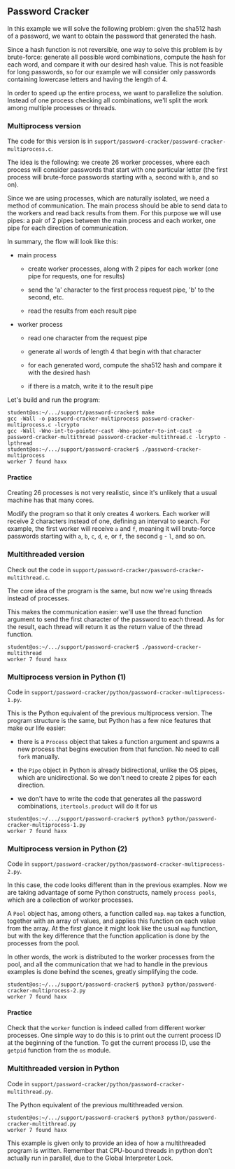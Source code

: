 ## Password Cracker

In this example we will solve the following problem: given the sha512 hash of a password, we want to obtain the password that generated the hash.

Since a hash function is not reversible, one way to solve this problem is by brute-force: generate all possible word combinations, compute the hash for each word, and compare it with our desired hash value.
This is not feasible for long passwords, so for our example we will consider only passwords containing lowercase letters and having the length of 4.

In order to speed up the entire process, we want to parallelize the solution.
Instead of one process checking all combinations, we'll split the work among multiple processes or threads.

### Multiprocess version

The code for this version is in `support/password-cracker/password-cracker-multiprocess.c`.

The idea is the following: we create 26 worker processes, where each process will consider passwords that start with one particular letter (the first process will brute-force passwords starting with `a`, second with `b`, and so on).

Since we are using processes, which are naturally isolated, we need a method of communication.
The main process should be able to send data to the workers and read back results from them.
For this purpose we will use pipes: a pair of 2 pipes between the main process and each worker, one pipe for each direction of communication.

In summary, the flow will look like this:

* main process

  * create worker processes, along with 2 pipes for each worker (one pipe for requests, one for results)

  * send the 'a' character to the first process request pipe, 'b' to the second, etc.

  * read the results from each result pipe

* worker process

  * read one character from the request pipe

  * generate all words of length 4 that begin with that character

  * for each generated word, compute the sha512 hash and compare it with the desired hash

  * if there is a match, write it to the result pipe

Let's build and run the program:

```console
student@os:~/.../support/password-cracker$ make
gcc -Wall -o password-cracker-multiprocess password-cracker-multiprocess.c -lcrypto
gcc -Wall -Wno-int-to-pointer-cast -Wno-pointer-to-int-cast -o password-cracker-multithread password-cracker-multithread.c -lcrypto -lpthread
student@os:~/.../support/password-cracker$ ./password-cracker-multiprocess
worker 7 found haxx
```

#### Practice

Creating 26 processes is not very realistic, since it's unlikely that a usual machine has that many cores.

Modify the program so that it only creates 4 workers.
Each worker will receive 2 characters instead of one, defining an interval to search.
For example, the first worker will receive `a` and `f`, meaning it will brute-force passwords starting with `a`, `b`, `c`, `d`, `e`, or `f`, the second `g` - `l`, and so on.

### Multithreaded version

Check out the code in `support/password-cracker/password-cracker-multithread.c`.

The core idea of the program is the same, but now we're using threads instead of processes.

This makes the communication easier: we'll use the thread function argument to send the first character of the password to each thread.
As for the result, each thread will return it as the return value of the thread function.

```console
student@os:~/.../support/password-cracker$ ./password-cracker-multithread
worker 7 found haxx
```

### Multiprocess version in Python (1)

Code in `support/password-cracker/python/password-cracker-multiprocess-1.py`.

This is the Python equivalent of the previous multiprocess version. The program structure is the same, but Python has a few nice features that make our life easier:

* there is a `Process` object that takes a function argument and spawns a new process that begins execution from that function.
No need to call `fork` manually.

* the `Pipe` object in Python is already bidirectional, unlike the OS pipes, which are unidirectional.
So we don't need to create 2 pipes for each direction.

* we don't have to write the code that generates all the password combinations, `itertools.product` will do it for us

```console
student@os:~/.../support/password-cracker$ python3 python/password-cracker-multiprocess-1.py
worker 7 found haxx
```

### Multiprocess version in Python (2)

Code in `support/password-cracker/python/password-cracker-multiprocess-2.py`.

In this case, the code looks different than in the previous examples.
Now we are taking advantage of some Python constructs, namely `process pools`, which are a collection of worker processes.

A `Pool` object has, among others, a function called `map`.
`map` takes a function, together with an array of values, and applies this function on each value from the array.
At the first glance it might look like the usual `map` function, but with the key difference that the function application is done by the processes from the pool.

In other words, the work is distributed to the worker processes from the pool, and all the communication that we had to handle in the previous examples is done behind the scenes, greatly simplifying the code.

```console
student@os:~/.../support/password-cracker$ python3 python/password-cracker-multiprocess-2.py
worker 7 found haxx
```

#### Practice

Check that the `worker` function is indeed called from different worker processes.
One simple way to do this is to print out the current process ID at the beginning of the function.
To get the current process ID, use the `getpid` function from the `os` module.

### Multithreaded version in Python

Code in `support/password-cracker/python/password-cracker-multithread.py`.

The Python equivalent of the previous multithreaded version.

```console
student@os:~/.../support/password-cracker$ python3 python/password-cracker-multithread.py
worker 7 found haxx
```

This example is given only to provide an idea of how a multithreaded program is written.
Remember that CPU-bound threads in python don't actually run in parallel, due to the Global Interpreter Lock.
